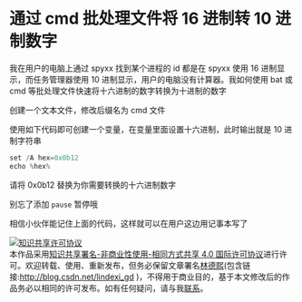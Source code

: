 # 通过 cmd 批处理文件将 16 进制转 10 进制数字

我在用户的电脑上通过 spyxx 找到某个进程的 id 都是在 spyxx 使用 16 进制显示，而任务管理器使用 10 进制显示，用户的电脑没有计算器。我如何使用 bat 或 cmd 等批处理文件快速将十六进制的数字转换为十进制的数字

<!--more-->
<!-- CreateTime:7/7/2020 12:00:32 PM -->



创建一个文本文件，修改后缀名为 cmd 文件

使用如下代码即可创建一个变量，在变量里面设置十六进制，此时输出就是 10 进制字符串

```csharp
set /A hex=0x0b12
echo %hex%
```

请将 0x0b12 替换为你需要转换的十六进制数字

别忘了添加 `pause` 暂停哦

相信小伙伴能记住上面的代码，这样就可以在用户这边用记事本写了

<a rel="license" href="http://creativecommons.org/licenses/by-nc-sa/4.0/"><img alt="知识共享许可协议" style="border-width:0" src="https://i.creativecommons.org/l/by-nc-sa/4.0/88x31.png" /></a><br />本作品采用<a rel="license" href="http://creativecommons.org/licenses/by-nc-sa/4.0/">知识共享署名-非商业性使用-相同方式共享 4.0 国际许可协议</a>进行许可。欢迎转载、使用、重新发布，但务必保留文章署名[林德熙](http://blog.csdn.net/lindexi_gd)(包含链接:http://blog.csdn.net/lindexi_gd )，不得用于商业目的，基于本文修改后的作品务必以相同的许可发布。如有任何疑问，请与我[联系](mailto:lindexi_gd@163.com)。
